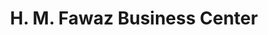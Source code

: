 ---
title: "H. M. Fawaz Business Center"
url: /gbarnga/h-m-fawaz-business-center/
shop: convenience
---